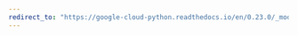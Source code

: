```yaml
---
redirect_to: "https://google-cloud-python.readthedocs.io/en/0.23.0/_modules/google/cloud/bigtable/instance.html"
---
```

